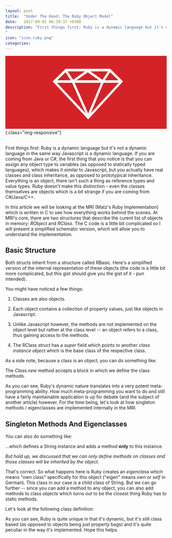 ```yaml
---
layout: post
title:  "Under The Hood: The Ruby Object Model"
date:   2017-09-01 06:39:37 +0300
description: "First things first: Ruby is a dynamic language but it's not a dynamic language in the same way Javascript is a dynamic language. If you are coming from Java or C#, the first thing that you notice is that you can assign any object type to variables (as opposed to statically typed languages), which makes it similar to Javascript, but you actually have real classes and class inheritance, as opposed to prototypical inheritance. Everything is an object, there isn't such a thing as reference types and value types...
"
icon: "icon.ruby.png"
categories:
---
```

![image-title-here](/images/ruby-banner.png){:class="img-responsive"}

<br />
First things first: Ruby is a dynamic language but it's not a dynamic language in the same way Javascript is a dynamic language. If you are coming from Java or C#, the first thing that you notice is that you can assign any object type to variables (as opposed to statically typed languages), which makes it similar to Javascript, but you actually have real classes and class inheritance, as opposed to prototypical inheritance. Everything is an object, there isn't such a thing as reference types and value types. Ruby doesn't make this distinction - even the classes themselves are objects which is a bit strange if you are coming from C#/Java/C++.

In this article we will be looking at the MRI (Matz's Ruby Implementation) which is written in C to see how everything works behind the scenes. At MRI's core, there are two structures that describe the curent list of objects in memory: *RObject* and *RClass*. The C code is a little bit complicated so I will present a simplified schematic version, which will allow you to understand the implementation.

## Basic Structure ##

Both structs inherit from a structure called RBasic. Here's a simplified version of the internal representation of these objects (the code is a little bit more complicated, but this gist should give you the gist of it - pun intended).

<script src="https://gist.github.com/toaderflorin/990fa1d977619e854d374d8ffc128e8b.js"></script>

You might have noticed a few things:

1. Classes are also objects.

2. Each object contains a collection of property values, just like objects in Javascript.

3. Unlike Javascript however, the methods are not implemented on the object level but rather at the class level -- an object refers to a class, thus gaining access to the methods.

4. The RClass struct has a *super* field which points to another *class instance object* which is the base class of the respective class.

As a side note, because a class is an object, you can do something like:

<script src="https://gist.github.com/toaderflorin/f88f4c6bced8898f353006d16a4e7c60.js"></script>

The *Class.new* method accepts a block in which we define the class methods.

As you can see, Ruby's dynamic nature translates into a very potent meta-programming ability. How much meta-programming you want to do and still have a fairly maintainable application is up for debate (and the subject of another article) however. For the time being, let's look at how singleton methods / eigenclasses are implemented internally in the MRI.

## Singleton Methods And Eigenclasses ##

You can also do something like:

<script src="https://gist.github.com/toaderflorin/dee2afd92c2a3f7fa8809858f9ea174d.js"></script>

...which defines a String instance and adds a method **only** to this instance.

*But hold up, we discussed that we can only define methods on classes and those classes will be inherited by the object.*

That's correct. So what happens here is Ruby creates an *eigenclass* which means "own class" specifically for this object ("eigen" means *own* or *self* in German). This class in our case is a child class of String. But we can go further -- since you can add a method to any object, you can also add methods to class objects which turns out to be the closest thing Ruby has to static methods. 

<script src="https://gist.github.com/toaderflorin/ccbb0a2f5b1da6f580c38459f1203f27.js"></script>

Let's look at the following class definition:

<script src="https://gist.github.com/toaderflorin/e784cd304b404c14916a64a851c1a7ab.js"></script>

As you can see, Ruby is quite unique in that it's dynamic, but it's still class based (as opposed to objects being just property bags) and it's quite peculiar in the way it's implemented. Hope this helps.